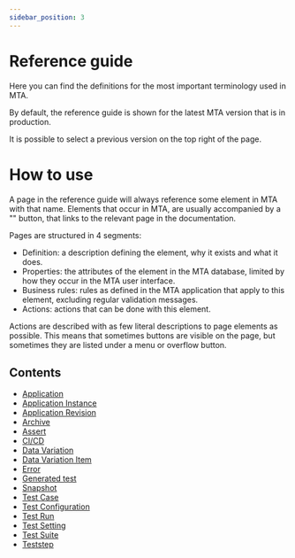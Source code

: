 ```yaml
---
sidebar_position: 3
---
```


# Reference guide

Here you can find the definitions for the most important terminology used in MTA.

By default, the reference guide is shown for the latest MTA version that is in production. 

It is possible to select a previous version on the top right of the page.


# How to use

A page in the reference guide will always reference some element in MTA with that name.
Elements that occur in MTA, are usually accompanied by a "<i class="fal fa-question-circle"></i>" button, that links to the relevant page in the documentation.

Pages are structured in 4 segments:
- Definition: a description defining the element, why it exists and what it does.
- Properties: the attributes of the element in the MTA database, limited by how they occur in the MTA user interface.
- Business rules: rules as defined in the MTA application that apply to this element, excluding regular validation messages.
- Actions: actions that can be done with this element.
 
Actions are described with as few literal descriptions to page elements as possible. This means that sometimes buttons are visible on the page, but sometimes they are listed under a menu or overflow button.

## Contents

- [Application](application)
- [Application Instance](application-instance)
- [Application Revision](application-revision)
- [Archive](archive.md/)
- [Assert](Assert/)
- [CI/CD](cicd.md)
- [Data Variation](datavariation)
- [Data Variation Item](datavariation-item)
- [Error](error)
- [Generated test](generated-test)
- [Snapshot](snapshot)
- [Test Case](test-case)
- [Test Configuration](test-configuration)
- [Test Run](test-run)
- [Test Setting](test-setting)
- [Test Suite](test-suite)
- [Teststep](Teststep/)